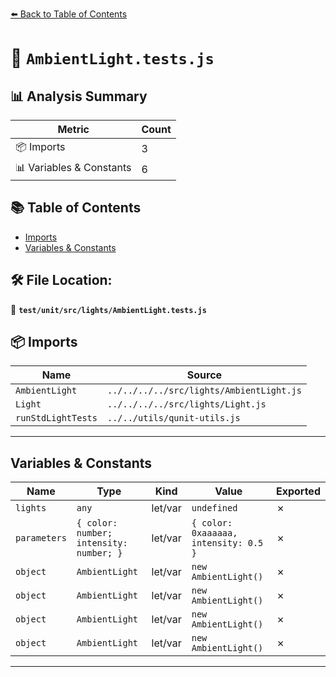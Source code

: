 [⬅️ Back to Table of Contents](../../../../index.md)

# 📄 `AmbientLight.tests.js`

## 📊 Analysis Summary

| Metric | Count |
|--------|-------|
| 📦 Imports | 3 |
| 📊 Variables & Constants | 6 |

## 📚 Table of Contents

- [Imports](#imports)
- [Variables & Constants](#variables-constants)

## 🛠️ File Location:
📂 **`test/unit/src/lights/AmbientLight.tests.js`**

## 📦 Imports

| Name | Source |
|------|--------|
| `AmbientLight` | `../../../../src/lights/AmbientLight.js` |
| `Light` | `../../../../src/lights/Light.js` |
| `runStdLightTests` | `../../utils/qunit-utils.js` |


---

## Variables & Constants

| Name | Type | Kind | Value | Exported |
|------|------|------|-------|----------|
| `lights` | `any` | let/var | `undefined` | ✗ |
| `parameters` | `{ color: number; intensity: number; }` | let/var | `{ color: 0xaaaaaa, intensity: 0.5 }` | ✗ |
| `object` | `AmbientLight` | let/var | `new AmbientLight()` | ✗ |
| `object` | `AmbientLight` | let/var | `new AmbientLight()` | ✗ |
| `object` | `AmbientLight` | let/var | `new AmbientLight()` | ✗ |
| `object` | `AmbientLight` | let/var | `new AmbientLight()` | ✗ |


---